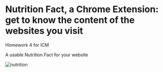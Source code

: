 # Nutrition Fact, a Chrome Extension: get to know the content of the websites you visit
Homework 4 for ICM

A usable Nutrition Fact for your website

![nutrition](https://cloud.githubusercontent.com/assets/10605821/19336008/c904ba24-90d5-11e6-9e1d-37a6c433cee6.jpg)
